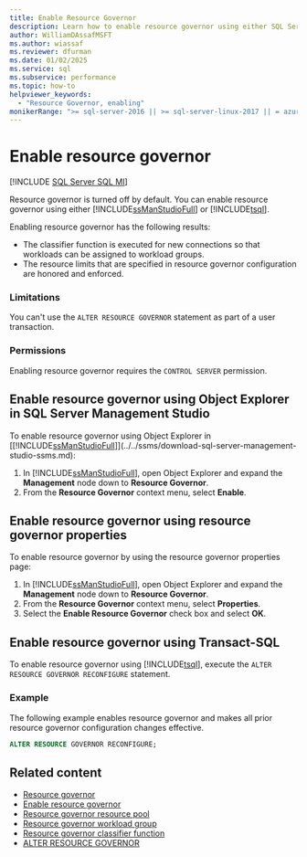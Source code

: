 ```yaml
---
title: Enable Resource Governor
description: Learn how to enable resource governor using either SQL Server Management Studio or Transact-SQL.
author: WilliamDAssafMSFT
ms.author: wiassaf
ms.reviewer: dfurman
ms.date: 01/02/2025
ms.service: sql
ms.subservice: performance
ms.topic: how-to
helpviewer_keywords:
  - "Resource Governor, enabling"
monikerRange: ">= sql-server-2016 || >= sql-server-linux-2017 || = azuresqldb-mi-current"
---
```


# Enable resource governor

[!INCLUDE [SQL Server SQL MI](../../includes/applies-to-version/sql-asdbmi.md)]

Resource governor is turned off by default. You can enable resource governor using either [!INCLUDE[ssManStudioFull](../../includes/ssmanstudiofull-md.md)] or [!INCLUDE[tsql](../../includes/tsql-md.md)].

Enabling resource governor has the following results:

- The classifier function is executed for new connections so that workloads can be assigned to workload groups.
- The resource limits that are specified in resource governor configuration are honored and enforced.

<a id="LimitationsRestrictions"></a>

### Limitations

You can't use the `ALTER RESOURCE GOVERNOR` statement as part of a user transaction.

<a id="Permissions"></a>

### Permissions

Enabling resource governor requires the `CONTROL SERVER` permission.

<a id="RGOnObjEx"></a>

## Enable resource governor using Object Explorer in SQL Server Management Studio

To enable resource governor using Object Explorer in [[!INCLUDE[ssManStudioFull](../../includes/ssmanstudiofull-md.md)]](../../ssms/download-sql-server-management-studio-ssms.md):

1. In [!INCLUDE[ssManStudioFull](../../includes/ssmanstudiofull-md.md)], open Object Explorer and expand the **Management** node down to **Resource Governor**.
1. From the **Resource Governor** context menu, select **Enable**.

<a id="RGOnProp"></a>

## Enable resource governor using resource governor properties

To enable resource governor by using the resource governor properties page:

1. In [!INCLUDE[ssManStudioFull](../../includes/ssmanstudiofull-md.md)], open Object Explorer and expand the **Management** node down to **Resource Governor**.
1. From the **Resource Governor** context menu, select **Properties**.
1. Select the **Enable Resource Governor** check box and select **OK**.

<a id="RGOnTSQL"></a>

## Enable resource governor using Transact-SQL

To enable resource governor using [!INCLUDE[tsql](../../includes/tsql-md.md)], execute the `ALTER RESOURCE GOVERNOR RECONFIGURE` statement.

### Example

The following example enables resource governor and makes all prior resource governor configuration changes effective.

```sql
ALTER RESOURCE GOVERNOR RECONFIGURE;
```

## Related content

- [Resource governor](resource-governor.md)
- [Enable resource governor](enable-resource-governor.md)
- [Resource governor resource pool](resource-governor-resource-pool.md)
- [Resource governor workload group](resource-governor-workload-group.md)
- [Resource governor classifier function](resource-governor-classifier-function.md)
- [ALTER RESOURCE GOVERNOR](../../t-sql/statements/alter-resource-governor-transact-sql.md)
